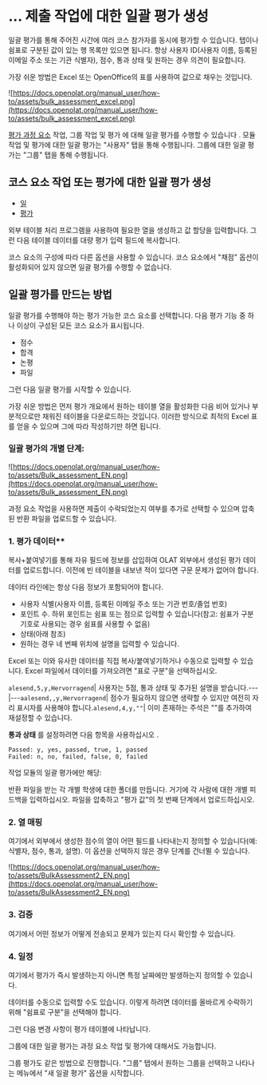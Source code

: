 # ... 제출 작업에 대한 일괄 평가 생성

일괄 평가를 통해 주어진 시간에 여러 코스 참가자를 동시에 평가할 수 있습니다. 탭이나 쉼표로 구분된 값이 있는 행 목록만 있으면 됩니다. 항상 사용자 ID(사용자 이름, 등록된 이메일 주소 또는 기관 식별자), 점수, 통과 상태 및 원하는 경우 의견이 필요합니다.

가장 쉬운 방법은 Excel 또는 OpenOffice의 표를 사용하여 값으로 채우는 것입니다.

![https://docs.openolat.org/manual_user/how-to/assets/bulk_assessment_excel.png](https://docs.openolat.org/manual_user/how-to/assets/bulk_assessment_excel.png)

[평가 과정 요소](https://docs.openolat.org/manual_user/course_operation/Assessment_of_course_modules/) 작업, 그룹 작업 및 평가 에 대해 일괄 평가를 수행할 수 있습니다 . 모듈 작업 및 평가에 대한 일괄 평가는 "사용자" 탭을 통해 수행됩니다. 그룹에 대한 일괄 평가는 "그룹" 탭을 통해 수행됩니다.

## 코스 요소 작업 또는 평가에 대한 일괄 평가 생성

- [일](https://docs.openolat.org/manual_user/how-to/course_operation/Assessing_tasks_and_group_tasks.de.md)
- [평가](https://docs.openolat.org/manual_user/how-to/course_operation/Assessment_of_course_modules.de.md)

외부 테이블 처리 프로그램을 사용하여 필요한 열을 생성하고 값 할당을 입력합니다. 그런 다음 테이블 데이터를 대량 평가 입력 필드에 복사합니다.

코스 요소의 구성에 따라 다른 옵션을 사용할 수 있습니다. 코스 요소에서 "채점" 옵션이 활성화되어 있지 않으면 일괄 평가를 수행할 수 없습니다.

## 일괄 평가를 만드는 방법

일괄 평가를 수행해야 하는 평가 가능한 코스 요소를 선택합니다. 다음 평가 기능 중 하나 이상이 구성된 모든 코스 요소가 표시됩니다.

- 점수
- 합격
- 논평
- 파일

그런 다음 일괄 평가를 시작할 수 있습니다.

가장 쉬운 방법은 먼저 평가 개요에서 원하는 테이블 열을 활성화한 다음 비어 있거나 부분적으로만 채워진 테이블을 다운로드하는 것입니다. 이러한 방식으로 최적의 Excel 표를 얻을 수 있으며 그에 따라 작성하기만 하면 됩니다.

### 일괄 평가의 개별 단계:

![https://docs.openolat.org/manual_user/how-to/assets/Bulk_assessment_EN.png](https://docs.openolat.org/manual_user/how-to/assets/Bulk_assessment_EN.png)

과정 요소 작업을 사용하면 제출이 수락되었는지 여부를 추가로 선택할 수 있으며 압축된 반환 파일을 업로드할 수 있습니다.

### **1. 평가 데이터****

복사+붙여넣기를 통해 자유 필드에 정보를 삽입하여 OLAT 외부에서 생성된 평가 데이터를 업로드합니다. 이전에 빈 테이블을 내보낸 적이 있다면 구문 문제가 없어야 합니다.

데이터 라인에는 항상 다음 정보가 포함되어야 합니다.

- 사용자 식별(사용자 이름, 등록된 이메일 주소 또는 기관 번호/졸업 번호)
- 포인트 수. 하위 포인트는 쉼표 또는 점으로 입력할 수 있습니다(참고: 쉼표가 구분 기호로 사용되는 경우 쉼표를 사용할 수 없음)
- 상태(아래 참조)
- 원하는 경우 네 번째 위치에 설명을 입력할 수 있습니다.

Excel 또는 이와 유사한 데이터를 직접 복사/붙여넣기하거나 수동으로 입력할 수 있습니다. Excel 파일에서 데이터를 가져오려면 "표로 구분"을 선택하십시오.

`alesend,5,y,Hervorragend`| 사용자는 5점, 통과 상태 및 추가된 설명을 받습니다.---|---`aalesend,,y,Hervorragend`| 점수가 필요하지 않으면 생략할 수 있지만 여전히 자리 표시자를 사용해야 합니다.`alesend,4,y,""`| 이미 존재하는 주석은 ""를 추가하여 재설정할 수 있습니다.

**통과 상태** 를 설정하려면 다음 항목을 사용하십시오 .

```
Passed: y, yes, passed, true, 1, passed
Failed: n, no, failed, false, 0, failed
```

작업 모듈의 일괄 평가에만 해당:

반환 파일을 받는 각 개별 학생에 대한 폴더를 만듭니다. 거기에 각 사람에 대한 개별 피드백을 입력하십시오. 파일을 압축하고 "평가 값"의 첫 번째 단계에서 업로드하십시오.

### **2. 열 매핑**

여기에서 외부에서 생성한 점수의 열이 어떤 필드를 나타내는지 정의할 수 있습니다(예: 식별자, 점수, 통과, 설명). 이 옵션을 선택하지 않은 경우 단계를 건너뛸 수 있습니다.

![https://docs.openolat.org/manual_user/how-to/assets/BulkAssessment2_EN.png](https://docs.openolat.org/manual_user/how-to/assets/BulkAssessment2_EN.png)

### **3. 검증**

여기에서 어떤 정보가 어떻게 전송되고 문제가 있는지 다시 확인할 수 있습니다.

### **4. 일정**

여기에서 평가가 즉시 발생하는지 아니면 특정 날짜에만 발생하는지 정의할 수 있습니다.

데이터를 수동으로 입력할 수도 있습니다. 이렇게 하려면 데이터를 올바르게 수락하기 위해 "쉼표로 구분"을 선택해야 합니다.

그런 다음 변경 사항이 평가 테이블에 나타납니다.

그룹에 대한 일괄 평가는 과정 요소 작업 및 평가에 대해서도 가능합니다.

그룹 평가도 같은 방법으로 진행합니다. "그룹" 탭에서 원하는 그룹을 선택하고 나타나는 메뉴에서 "새 일괄 평가" 옵션을 시작합니다.